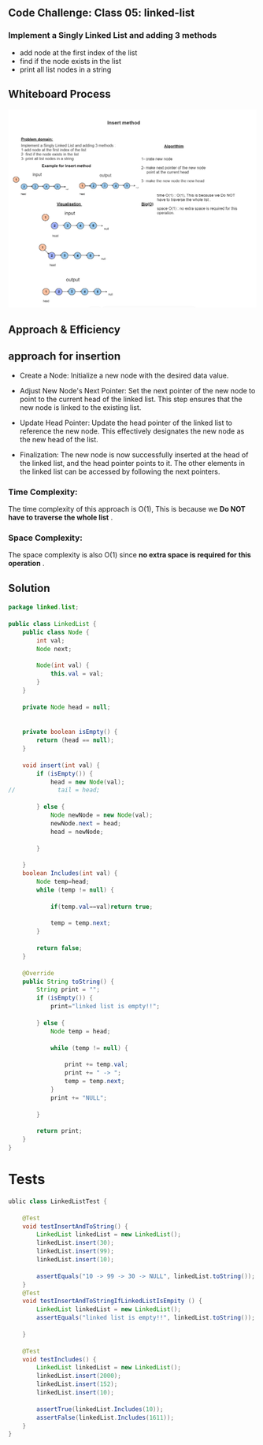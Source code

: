 
## Code Challenge: Class 05: linked-list 
### Implement a Singly Linked List and adding 3 methods
- add node at the first index of the list
- find if the node exists in the list
- print all list nodes in a string
## Whiteboard Process
![Linked-List05](pics/linkedlist-whiteBoard.png)

## Approach & Efficiency
## approach for insertion
- Create a Node: Initialize a new node with the desired data value.

- Adjust New Node's Next Pointer: Set the next pointer of the new node to point to the current head of the linked list. This step ensures that the new node is linked to the existing list.

- Update Head Pointer: Update the head pointer of the linked list to reference the new node. This effectively designates the new node as the new head of the list.

- Finalization: The new node is now successfully inserted at the head of the linked list, and the head pointer points to it. The other elements in the linked list can be accessed by following the next pointers.
### Time Complexity:
The time complexity of this approach is O(1), This is because we **Do NOT have to traverse the whole list** .

### Space Complexity:
The space complexity is also O(1) since **no extra space is required for this operation** .

## Solution
``` java 
package linked.list;

public class LinkedList {
    public class Node {
        int val;
        Node next;

        Node(int val) {
            this.val = val;
        }
    }

    private Node head = null;


    private boolean isEmpty() {
        return (head == null);
    }

    void insert(int val) {
        if (isEmpty()) {
            head = new Node(val);
//            tail = head;

        } else {
            Node newNode = new Node(val);
            newNode.next = head;
            head = newNode;

        }

    }
    boolean Includes(int val) {
        Node temp=head;
        while (temp != null) {

            if(temp.val==val)return true;

            temp = temp.next;
        }

        return false;
    }

    @Override
    public String toString() {
        String print = "";
        if (isEmpty()) {
            print="linked list is empty!!";

        } else {
            Node temp = head;

            while (temp != null) {

                print += temp.val;
                print += " -> ";
                temp = temp.next;
            }
            print += "NULL";

        }

        return print;
    }
}

``` 
# Tests 
``` java
ublic class LinkedListTest {

    @Test
    void testInsertAndToString() {
        LinkedList linkedList = new LinkedList();
        linkedList.insert(30);
        linkedList.insert(99);
        linkedList.insert(10);

        assertEquals("10 -> 99 -> 30 -> NULL", linkedList.toString());
    }
    @Test
    void testInsertAndToStringIfLinkedListIsEmpity () {
        LinkedList linkedList = new LinkedList();
        assertEquals("linked list is empty!!", linkedList.toString());

    }

    @Test
    void testIncludes() {
        LinkedList linkedList = new LinkedList();
        linkedList.insert(2000);
        linkedList.insert(152);
        linkedList.insert(10);

        assertTrue(linkedList.Includes(10));
        assertFalse(linkedList.Includes(1611));
    }
}
```

